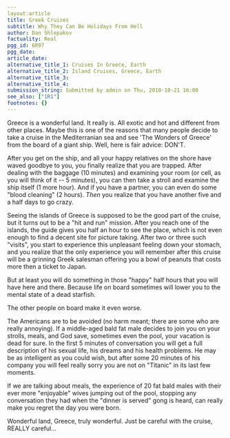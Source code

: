 ```yaml
---
layout:article
title: Greek Cruises
subtitle: Why They Can Be Holidays From Hell
author: Dan Shlepakov
factuality: Real
pgg_id: 6R97
pgg_date: 
article_date:  
alternative_title_1: Cruises In Greece, Earth
alternative_title_2: Island Cruises, Greece, Earth
alternative_title_3: 
alternative_title_4: 
submission_string: Submitted by admin on Thu, 2010-10-21 16:00
see_also: ["1R1"]
footnotes: {}
---
```

<div>
<p>Greece is a wonderful land. It really is. All exotic and hot and different from other places. Maybe this is one of the reasons that many people decide to take a cruise in the Mediterranian sea and see 'The Wonders of Greece' from the board of a giant ship. Well, here is fair advice: DON'T.</p>
<p>After you get on the ship, and all your happy relatives on the shore have waved goodbye to you, you finally realize that you are trapped. After dealing with the baggage (10 minutes) and examining your room (or cell, as you will think of it -- 5 minutes), you can then take a stroll and examine the ship itself (1 more hour). And if you have a partner, you can even do some "blood cleaning" (2 hours). <em>Then</em> you realize that you have another five and a half days to go crazy.</p>
<p>Seeing the islands of Greece is supposed to be the good part of the cruise, but it turns out to be a "hit and run" mission. After you reach one of the islands, the guide gives you half an hour to see the place, which is not even enough to find a decent site for picture taking. After two or three such "visits", you start to experience this unpleasant feeling down your stomach, and you realize that the only experience you will remember after this cruise will be a grinning Greek salesman offering you a bowl of peanuts that costs more then a ticket to Japan.</p>
<p>But at least you will do something in those "happy" half hours that you will have here and there. Because life on board sometimes will lower you to the mental state of a dead starfish.</p>
<p>The other people on board make it even worse.</p>
<p>The Americans are to be avoided (no harm meant; there are some who are really annoying). If a middle-aged bald fat male decides to join you on your strolls, meals, and God save, sometimes even the pool, your vacation is dead for sure. In the first 5 minutes of conversation you will get a full description of his sexual life, his dreams and his health problems. He may be as intelligent as you could wish, but after some 20 minutes of his company you will feel really sorry you are not on "Titanic" in its last few moments.</p>
<p>If we are talking about meals, the experience of 20 fat bald males with their ever more "enjoyable" wives jumping out of the pool, stopping any conversation they had when the "dinner is served" gong is heard, can really make you regret the day you were born.</p>
<p>Wonderful land, Greece, truly wonderful. Just be careful with the cruise, REALLY careful...</p>
</div>
